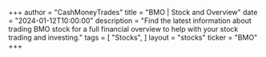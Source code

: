 +++
author = "CashMoneyTrades"
title = "BMO | Stock and Overview"
date = "2024-01-12T10:00:00"
description = "Find the latest information about trading BMO stock for a full financial overview to help with your stock trading and investing."
tags = [
"Stocks",
]
layout = "stocks"
ticker = "BMO"
+++
        


    
        